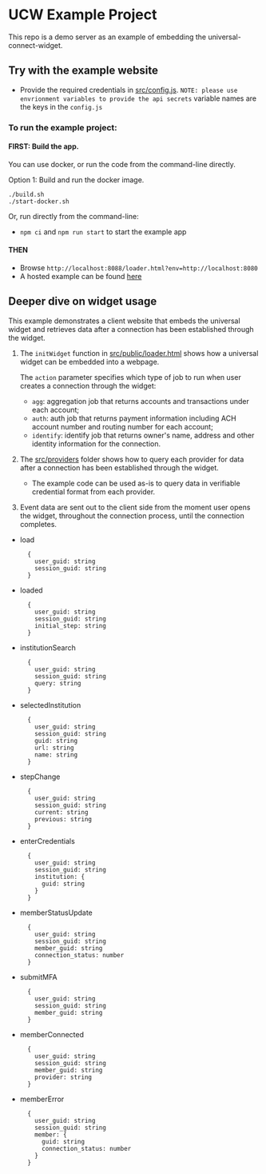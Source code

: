 # UCW Example Project

This repo is a demo server as an example of embedding the universal-connect-widget.

## Try with the example website
- Provide the required credentials in [src/config.js](src/config.js).
  `NOTE: please use envrionment variables to provide the api secrets` variable names are the keys in the `config.js`

### To run the example project:

#### FIRST: Build the app. 

You can use docker, or run the code from the command-line directly.

Option 1: Build and run the docker image.

```
./build.sh
./start-docker.sh
```

Or, run directly from the command-line:

- `npm ci` and `npm run start` to start the example app

#### THEN
- Browse `http://localhost:8088/loader.html?env=http://localhost:8080`
- A hosted example can be found [here](https://demo.universalconnectproject.org/loader.html?env=https://widget.universalconnectproject.org)

## Deeper dive on widget usage

This example demonstrates a client website that embeds the universal widget and retrieves data after a connection has been established through the widget.
1. The `initWidget` function in [src/public/loader.html](src/public/loader.html) shows how a universal widget can be embedded into a webpage.

   The `action` parameter specifies which type of job to run when user creates a connection through the widget:
    - `agg`: aggregation job that returns accounts and transactions under each account;
    - `auth`: auth job that returns payment information including ACH account number and routing number for each account;
    - `identify`: identify job that returns owner's name, address and other identity information for the connection.
2. The [src/providers](src/providers) folder shows how to query each provider for data after a connection has been established through the widget.
    * The example code can be used as-is to query data in verifiable credential format from each provider.
3. Event data are sent out to the client side from the moment user opens the widget, throughout the connection process, until the connection completes.
- load
  ```
    {
      user_guid: string
      session_guid: string
    }
  ```
- loaded
  ```
    {
      user_guid: string
      session_guid: string
      initial_step: string
    }
  ```
- institutionSearch
  ```
    {
      user_guid: string
      session_guid: string
      query: string
    }
  ```
- selectedInstitution
  ```
    {
      user_guid: string
      session_guid: string
      guid: string
      url: string
      name: string
    }
  ```
- stepChange
  ```
    {
      user_guid: string
      session_guid: string
      current: string
      previous: string
    }
  ```
- enterCredentials
  ```
    {
      user_guid: string
      session_guid: string
      institution: {
        guid: string
      }
    }
  ```
- memberStatusUpdate
  ```
    {
      user_guid: string
      session_guid: string
      member_guid: string
      connection_status: number
    }
  ```
- submitMFA
  ```
    {
      user_guid: string
      session_guid: string
      member_guid: string
    }
  ```
- memberConnected
  ```
    {
      user_guid: string
      session_guid: string
      member_guid: string
      provider: string
    }
  ```
- memberError
  ```
    {
      user_guid: string
      session_guid: string
      member: {
        guid: string
        connection_status: number
      }
    }
  ```
